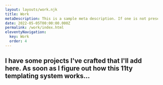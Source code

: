 ```yaml
---
layout: layouts/work.njk
title: Work
metaDescription: This is a sample meta description. If one is not present in your page/post's front matter, the default metadata.desciption will be used instead.
date: 2022-05-05T00:00:00.000Z
permalink: /work/index.html
eleventyNavigation:
  key: Work
  order: 4
---
```


## I have some projects I've crafted that I'll add here. As soon as I figure out how this 11ty templating system works...